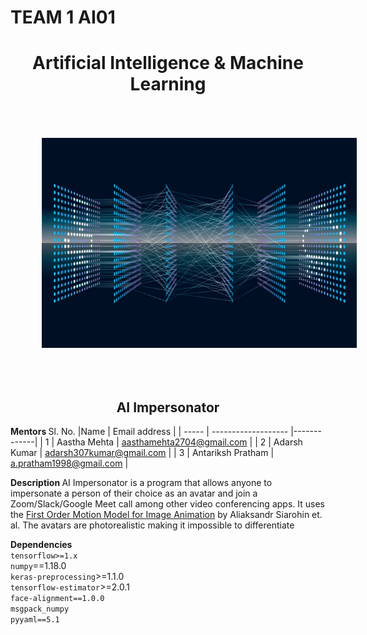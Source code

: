 # TEAM 1 AI01

<H1  align="center" ></>Artificial Intelligence &amp; Machine Learning</H1>

<img src="artificial-intelligence-banner.jpg" alt="Markdown Monster icon" style="padding:50px"/>

<H2 align="center"></>AI Impersonator</H2>

<b> Mentors </b>
Sl. No. |Name                 |  Email address       | 
| ----- | ------------------- |-------------| 
| 1 | Aastha Mehta    | aasthamehta2704@gmail.com |
| 2 | Adarsh Kumar | adarsh307kumar@gmail.com |
| 3 | Antariksh Pratham | a.pratham1998@gmail.com |

<b> Description </b>
AI Impersonator is a program that allows anyone to impersonate a person of their choice as an avatar and join a Zoom/Slack/Google Meet call among other video conferencing apps. It uses the [First Order Motion Model for Image Animation](https://github.com/AliaksandrSiarohin/first-order-model) by Aliaksandr Siarohin et. al. The avatars are photorealistic making it impossible to differentiate

<b> Dependencies </b><br>
`tensorflow>=1.x`<br>
`numpy`==1.18.0<br>
`keras-preprocessing`>=1.1.0<br>
`tensorflow-estimator`>=2.0.1<br>
`face-alignment==1.0.0`<br>
`msgpack_numpy`<br>
`pyyaml==5.1`
  
